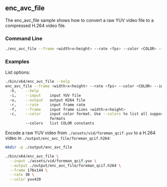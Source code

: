 ## enc_avc_file

The enc_avc_file sample shows how to convert a raw YUV video file to a compressed H.264 video file.  

### Command Line

```sh
./enc_avc_file --frame <width>x<height> --rate <fps> --color <COLOR> --input <file.yuv> --output <file.h264> [--colors]	[--help]
 ```

###	Examples

List options:

```sh
./bin/x64/enc_avc_file --help
enc_avc_file --frame <width>x<height> --rate <fps> --color <COLOR> --input <file.yuv> --output <file.h264> [--colors]
  -h,    --help
  -i,    --input    input YUV file
  -o,    --output   output H264 file
  -r,    --rate     input frame rate
  -f,    --frame    input frame sizes <width>x<height>
  -c,    --color    input color format. Use --colors to list all supported color
                    formats
         --colors   list COLOR constants
```

Encode a raw YUV video from `./assets/vid/foreman_qcif.yuv` to a H.264 video in `./output/enc_avc_file/foreman_qcif.h264`:
  
```sh
mkdir -p ./output/enc_avc_file

./bin/x64/enc_avc_file \
  --input ./assets/vid/foreman_qcif.yuv \
  --output ./output/enc_avc_file/foreman_qcif.h264 \
  --frame 176x144 \
  --rate 30 \
  --color yuv420
```
